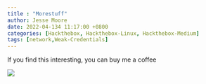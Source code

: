 ```yaml
---
title : "Morestuff"
author: Jesse Moore
date: 2022-04-134 11:17:00 +0800
categories: [Hackthebox, Hackthebox-Linux, Hackthebox-Medium]
tags: [network,Weak-Credentials]
---
```




If you find this interesting, you can buy me a coffee 

<a href="https://www.buymeacoffee.com/jessefmoore"><img src="https://img.buymeacoffee.com/button-api/?text=Buy me an Coffee?&emoji=&slug=jessefmoore&button_colour=b86e19&font_colour=ffffff&font_family=Poppins&outline_colour=ffffff&coffee_colour=FFDD00" /></a>
